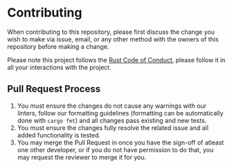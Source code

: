 # Contributing

When contributing to this repository, please first discuss the change you wish to make via issue,
email, or any other method with the owners of this repository before making a change.

Please note this project follows the [Rust Code of Conduct](https://www.rust-lang.org/policies/code-of-conduct),
please follow it in all your interactions with the project.

## Pull Request Process

1. You must ensure the changes do not cause any warnings with our linters, follow our
   formatting guidelines (formatting can be automatically done with `cargo fmt`) and all changes
   pass existing and new tests.
2. You must ensure the changes fully resolve the related issue and all added functionality is tested.
3. You may merge the Pull Request in once you have the sign-off of atleast one other developer, or if you
   do not have permission to do that, you may request the reviewer to merge it for you.
